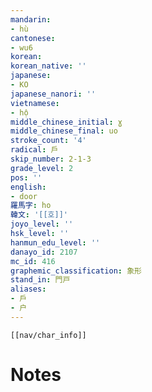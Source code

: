 ```yaml
---
mandarin:
- hù
cantonese:
- wu6
korean:
korean_native: ''
japanese:
- KO
japanese_nanori: ''
vietnamese:
- hộ
middle_chinese_initial: ɣ
middle_chinese_final: uo
stroke_count: '4'
radical: 戶
skip_number: 2-1-3
grade_level: 2
pos: ''
english:
- door
羅馬字: ho
韓文: '[[호]]'
joyo_level: ''
hsk_level: ''
hanmun_edu_level: ''
danayo_id: 2107
mc_id: 416
graphemic_classification: 象形
stand_in: 門戸
aliases:
- 戶
- 户
---
```

```meta-bind-embed
[[nav/char_info]]
```

# Notes
